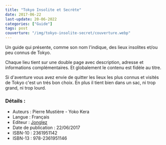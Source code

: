 ```yaml
---
title: "Tokyo Insolite et Secrète"
date: 2017-06-22
last-update: 20-06-2022
categories: ["Guide"]
tags: post
couverture: "/img/tokyo-insolite-secret/couverture.webp"
---
```


Un guide qui présente, comme son nom l'indique, des lieux insolites et/ou peu connus de Tokyo.
<!-- excerpt -->

Chaque lieu tient sur une double page avec description, adresse et informations complémentaires. Et globalement le contenu est fidèle au titre.

Si d'aventure vous avez envie de quitter les lieux les plus connus et visités de Tokyo c'est un trés bon choix. En plus il tient bien dans un sac, ni trop grand, ni trop lourd.

### Détails :

- Auteurs : Pierre Mustière - Yoko Kera
- Langue : Français
- Editeur : [Jonglez](https://jonglezpublishing.com/fr/)
- Date de publication : 22/06/2017
- ISBN-10 : 2361951142
- ISBN-13 : 978-2361951146